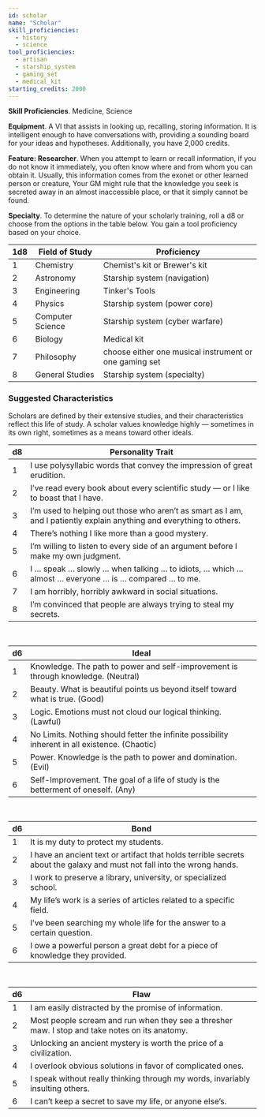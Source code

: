 ```yaml
---
id: scholar
name: "Scholar"
skill_proficiencies:
  - history
  - science
tool_proficiencies:
  - artisan
  - starship_system
  - gaming_set
  - medical_kit
starting_credits: 2000
---
```



__Skill Proficiencies__. Medicine, Science

__Equipment__. A VI that assists in looking up, recalling, storing information. It is intelligent enough to have conversations
with, providing a sounding board for your ideas and hypotheses. Additionally, you have 2,000 credits.

__Feature: Researcher__. When you attempt to learn or recall information, if you do not know it immediately, you often
know where and from whom you can obtain it. Usually, this information comes from the exonet or other learned person or
creature, Your GM might rule that the knowledge you seek is secreted away in an almost inaccessible place, or that it
simply cannot be found.

__Specialty__. To determine the nature of your scholarly training, roll a d8 or choose from the options in the table below.
You gain a tool proficiency based on your choice.

1d8 | Field of Study | Proficiency
--- | --- | ---
1 | Chemistry | Chemist's kit or Brewer's kit
2	| Astronomy | Starship system (navigation)
3	| Engineering | Tinker's Tools
4	| Physics | Starship system (power core)
5	| Computer Science | Starship system (cyber warfare)
6	| Biology | Medical kit
7	| Philosophy | choose either one musical instrument or one gaming set
8	| General Studies | Starship system (specialty)

<div class="hr"></div>

### Suggested Characteristics
Scholars are defined by their extensive studies, and their characteristics reflect this life of study. A scholar values
knowledge highly — sometimes in its own right, sometimes as a means toward other ideals.

d8 | Personality Trait
--- | ---
1 | I use polysyllabic words that convey the impression of great erudition.
2 | I’ve read every book about every scientific study — or I like to boast that I have.
3 | I’m used to helping out those who aren’t as smart as I am, and I patiently explain anything and everything to others.
4 | There’s nothing I like more than a good mystery.
5 | I’m willing to listen to every side of an argument before I make my own judgment.
6 | I … speak … slowly … when talking … to idiots, … which … almost … everyone … is … compared … to me.
7 | I am horribly, horribly awkward in social situations.
8 | I’m convinced that people are always trying to steal my secrets.

<br>

d6 | Ideal
--- | ---
1 | Knowledge. The path to power and self-improvement is through knowledge. (Neutral)
2 | Beauty. What is beautiful points us beyond itself toward what is true. (Good)
3 | Logic. Emotions must not cloud our logical thinking. (Lawful)
4 | No Limits. Nothing should fetter the infinite possibility inherent in all existence. (Chaotic)
5 | Power. Knowledge is the path to power and domination. (Evil)
6 | Self-Improvement. The goal of a life of study is the betterment of oneself. (Any)

<br>

d6 | Bond
--- | ---
1 | It is my duty to protect my students.
2 | I have an ancient text or artifact that holds terrible secrets about the galaxy and must not fall into the wrong hands.
3 | I work to preserve a library, university, or specialized school.
4 | My life’s work is a series of articles related to a specific field.
5 | I’ve been searching my whole life for the answer to a certain question.
6 | I owe a powerful person a great debt for a piece of knowledge they provided.

<br>

d6 | Flaw
--- | ---
1 | I am easily distracted by the promise of information.
2 | Most people scream and run when they see a thresher maw. I stop and take notes on its anatomy.
3 | Unlocking an ancient mystery is worth the price of a civilization.
4 | I overlook obvious solutions in favor of complicated ones.
5 | I speak without really thinking through my words, invariably insulting others.
6 | I can’t keep a secret to save my life, or anyone else’s.

<source-reference pages="41" source="basic"></source-reference>
